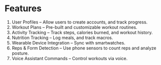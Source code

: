 # Features
1. User Profiles – Allow users to create accounts, and track progress.
2. Workout Plans – Pre-built and customizable workout routines.
3. Activity Tracking – Track steps, calories burned, and workout history.
4. Nutrition Tracking – Log meals, and track macros.
5. Wearable Device Integration – Sync with smartwatches.
6. Reps & Form Detection – Use phone sensors to count reps and analyze posture.
7. Voice Assistant Commands – Control workouts via voice.
